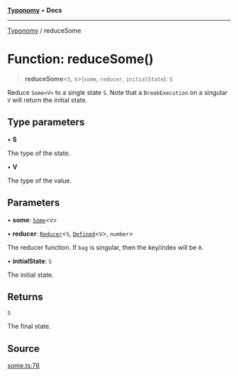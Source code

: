 [**Typonomy**](../README.md) • **Docs**

***

[Typonomy](../globals.md) / reduceSome

# Function: reduceSome()

> **reduceSome**\<`S`, `V`\>(`some`, `reducer`, `initialState`): `S`

Reduce `Some<V>` to a single state `S`.
Note that a `BreakExecution` on a singular `V` will return the initial state.

## Type parameters

• **S**

The type of the state.

• **V**

The type of the value.

## Parameters

• **some**: [`Some`](../type-aliases/Some.md)\<`V`\>

• **reducer**: [`Reducer`](../type-aliases/Reducer.md)\<`S`, [`Defined`](../type-aliases/Defined.md)\<`V`\>, `number`\>

The reducer function. If `bag` is singular, then the key/index will be `0`.

• **initialState**: `S`

The initial state.

## Returns

`S`

The final state.

## Source

[some.ts:78](https://github.com/softcraft-development/typonomy/blob/dfbcc96600b9b9b8c6faf47f3caef423e4f1568c/src/some.ts#L78)
